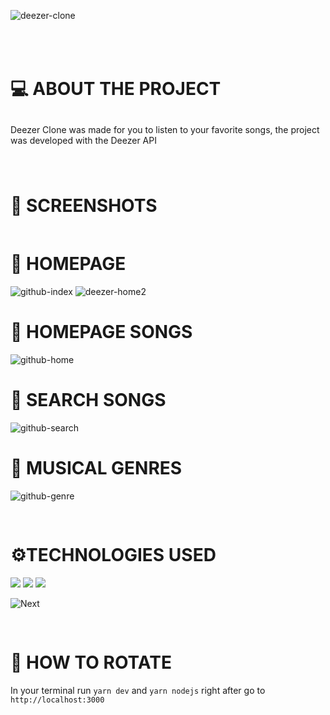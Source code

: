 ![deezer-clone](https://user-images.githubusercontent.com/88686854/160711770-243e8de8-aae5-49b6-9280-9e13f8207322.jpg)

<h1 style="padding: 50px 0 0 0">
    💻 ABOUT THE PROJECT
</h1>

<p style="padding: 10px 0 0 0">
    Deezer Clone was made for you to listen to your favorite songs, the project was developed with the Deezer API
</p>

<h1 style="padding: 40px 0 0 0">
    📸 SCREENSHOTS
</h1>

<h1 style="padding: 20px 0 0 0">
    📸 HOMEPAGE
</h1>

![github-index](https://user-images.githubusercontent.com/88686854/160717910-8bd54086-f3b6-4296-b669-50a3d0a6d96d.png)
![deezer-home2](https://user-images.githubusercontent.com/88686854/160718072-0434ff4f-b639-4ffb-b302-0783f2c10686.png)

<h1>
    📸 HOMEPAGE SONGS
</h1>

![github-home](https://user-images.githubusercontent.com/88686854/160718457-d0151750-5fed-476a-aae4-422e193aadf4.png)

<h1>
    📸 SEARCH SONGS
</h1>

![github-search](https://user-images.githubusercontent.com/88686854/160719198-c7c275b9-3bb4-4fd5-8a2c-be9ffac005ea.png)

<h1>
    📸 MUSICAL GENRES
</h1>

![github-genre](https://user-images.githubusercontent.com/88686854/160719328-84b641a6-101f-4bce-a41c-8e51c251f9dc.png)

<h1 style="padding: 30px 0 0 0">
    ⚙️TECHNOLOGIES USED
</h1>

<img src="https://img.shields.io/badge/JavaScript-323330?style=for-the-badge&logo=javascript&logoColor=F7DF1E"/>

<img src="https://img.shields.io/badge/TypeScript-007ACC?style=for-the-badge&logo=typescript&logoColor=white"/>

<img src="https://img.shields.io/badge/React-20232A?style=for-the-badge&logo=react&logoColor=61DAFB"/>

![Next](https://img.shields.io/badge/next.js-000000?style=for-the-badge&logo=nextdotjs&logoColor=white)

<h1 style="padding: 30px 0 0 0">
    🔨 HOW TO ROTATE
</h1>

In your terminal run `yarn dev` and `yarn nodejs`  right after go to `http://localhost:3000`